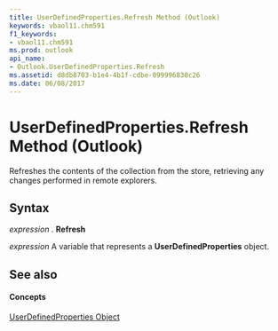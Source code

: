 ```yaml
---
title: UserDefinedProperties.Refresh Method (Outlook)
keywords: vbaol11.chm591
f1_keywords:
- vbaol11.chm591
ms.prod: outlook
api_name:
- Outlook.UserDefinedProperties.Refresh
ms.assetid: d8db8703-b1e4-4b1f-cdbe-099996830c26
ms.date: 06/08/2017
---
```



# UserDefinedProperties.Refresh Method (Outlook)

Refreshes the contents of the collection from the store, retrieving any changes performed in remote explorers.


## Syntax

 _expression_ . **Refresh**

 _expression_ A variable that represents a **UserDefinedProperties** object.


## See also


#### Concepts


[UserDefinedProperties Object](userdefinedproperties-object-outlook.md)

